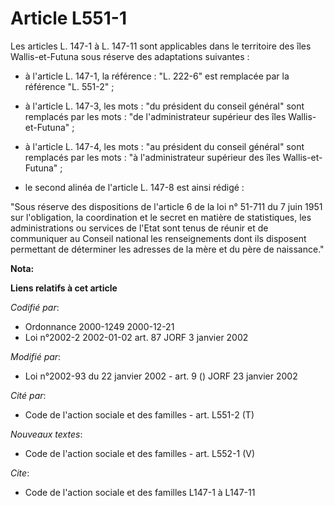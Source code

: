 # Article L551-1

Les articles L. 147-1 à L. 147-11 sont applicables dans le territoire des îles Wallis-et-Futuna sous réserve des adaptations
suivantes :

- à l'article L. 147-1, la référence : "L. 222-6" est remplacée par la référence "L. 551-2" ;

- à l'article L. 147-3, les mots : "du président du conseil général" sont remplacés par les mots : "de l'administrateur
supérieur des îles Wallis-et-Futuna" ;

- à l'article L. 147-4, les mots : "au président du conseil général" sont remplacés par les mots : "à l'administrateur
supérieur des îles Wallis-et-Futuna" ;

- le second alinéa de l'article L. 147-8 est ainsi rédigé :

"Sous réserve des dispositions de l'article 6 de la loi n° 51-711 du 7 juin 1951 sur l'obligation, la coordination et le
secret en matière de statistiques, les administrations ou services de l'Etat sont tenus de réunir et de communiquer au
Conseil national les renseignements dont ils disposent permettant de déterminer les adresses de la mère et du père de
naissance."

**Nota:**



**Liens relatifs à cet article**

_Codifié par_:

  - Ordonnance 2000-1249 2000-12-21
  - Loi n°2002-2 2002-01-02 art. 87 JORF 3 janvier 2002

_Modifié par_:

  - Loi n°2002-93 du 22 janvier 2002 - art. 9 () JORF 23 janvier 2002

_Cité par_:

  - Code de l'action sociale et des familles - art. L551-2 (T)

_Nouveaux textes_:

  - Code de l'action sociale et des familles - art. L552-1 (V)

_Cite_:

  - Code de l'action sociale et des familles L147-1 à L147-11

